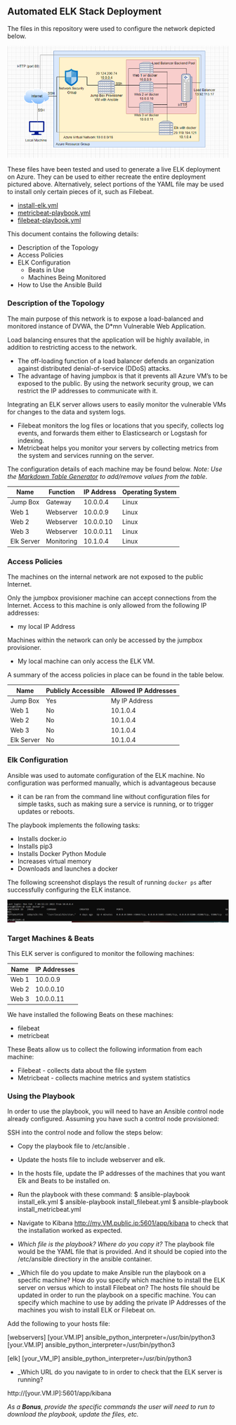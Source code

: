 ## Automated ELK Stack Deployment

The files in this repository were used to configure the network depicted below.

![diagram](https://github.com/Jessicabrownsugar/Elk_stack_Project/blob/main/Images/Diagram.PNG)

These files have been tested and used to generate a live ELK deployment on Azure. They can be used to either recreate the entire deployment pictured above. Alternatively, select portions of the YAML file may be used to install only certain pieces of it, such as Filebeat.

  - [install-elk.yml](https://github.com/Jessicabrownsugar/Elk_stack_Project/blob/main/Ansible/install-elk.yml.txt)
  - [metricbeat-playbook.yml](https://github.com/Jessicabrownsugar/Elk_stack_Project/blob/main/Ansible/Metricbeat-Playbook.yml.txt)
  - [filebeat-playbook.yml](https://github.com/Jessicabrownsugar/Elk_stack_Project/blob/main/Ansible/filebeat-playbook.yml.txt)

This document contains the following details:
- Description of the Topology
- Access Policies
- ELK Configuration
  - Beats in Use
  - Machines Being Monitored
- How to Use the Ansible Build


### Description of the Topology

The main purpose of this network is to expose a load-balanced and monitored instance of DVWA, the D*mn Vulnerable Web Application.

Load balancing ensures that the application will be highly available, in addition to restricting access to the network.
- The off-loading function of a load balancer defends an organization against distributed denial-of-service (DDoS) attacks.  
- The advantage of having jumpbox is that it  prevents all Azure VM’s to be exposed to the public. By using the network security group, we can restrict the IP addresses to communicate with it.

Integrating an ELK server allows users to easily monitor the vulnerable VMs for changes to the data and system logs.
- Filebeat monitors the log files or locations that you specify, collects log events, and forwards them either to Elasticsearch or Logstash for indexing.
- Metricbeat helps you monitor your servers by collecting metrics from the system and services running on the server.

The configuration details of each machine may be found below.
_Note: Use the [Markdown Table Generator](http://www.tablesgenerator.com/markdown_tables) to add/remove values from the table_.

| Name     | Function | IP Address | Operating System |
|----------|----------|------------|------------------|
| Jump Box | Gateway  | 10.0.0.4| Linux            |
| Web 1     |  Webserver | 10.0.0.9   | Linux          |
| Web 2     | Webserver | 10.0.0.10    |   Linux         |
| Web 3    |  Webserver |  10.0.0.11    | Linux          |
| Elk Server| Monitoring| 10.1.0.4| Linux|
### Access Policies

The machines on the internal network are not exposed to the public Internet. 

Only the jumpbox provisioner machine can accept connections from the Internet. Access to this machine is only allowed from the following IP addresses:
- my local IP Address

Machines within the network can only be accessed by the jumpbox provisioner.
- My local machine can only access the ELK VM.

A summary of the access policies in place can be found in the table below.

| Name     | Publicly Accessible | Allowed IP Addresses |
|----------|---------------------|----------------------|
| Jump Box | Yes             | My IP Address   |
|  Web 1     |      No       |     10.1.0.4         |
|    Web 2   |  No          |      10.1.0.4        |
|Web 3	| No	|	10.1.0.4|
| Elk Server| No| 10.1.0.4|

### Elk Configuration

Ansible was used to automate configuration of the ELK machine. No configuration was performed manually, which is advantageous because
-  it can be ran from the command line without configuration files for simple tasks, such as making sure a service is running, or to trigger updates or reboots.


The playbook implements the following tasks:

- Installs docker.io
- Installs pip3
- Installs Docker Python Module
- Increases virtual memory
- Downloads and launches a docker

The following screenshot displays the result of running `docker ps` after successfully configuring the ELK instance.

![docker-ps](Images/docker_ps.PNG)

### Target Machines & Beats
This ELK server is configured to monitor the following machines:

| Name     |IP Addresses |
|----------|---------------------|
|  Web 1     |     10.0.0.9       |
|    Web 2|     10.0.0.10             |
|Web 3	|	10.0.0.11|



We have installed the following Beats on these machines:
- filebeat
- metricbeat

These Beats allow us to collect the following information from each machine:
- Filebeat - collects data about the file system
- Metricbeat - collects machine metrics and system statistics

### Using the Playbook
In order to use the playbook, you will need to have an Ansible control node already configured. Assuming you have such a control node provisioned: 

SSH into the control node and follow the steps below:

- Copy the playbook file to /etc/ansible .
- Update the hosts file to include webserver and elk. 
- In the hosts file, update the IP addresses of the machines that you want Elk and Beats to be installed on.
- Run the playbook with these command: 
  $ ansible-playbook install_elk.yml 
  $ ansible-playbook install_filebeat.yml 
  $ ansible-playbook install_metricbeat.yml

- Navigate to Kibana http://my.VM.public.ip:5601/app/kibana to check that the installation worked as expected.


- _Which file is the playbook? Where do you copy it?_
	The playbook file would be the YAML file that is provided. And it should be copied into the /etc/ansible directiory in the ansible container.

- _Which file do you update to make Ansible run the playbook on a specific machine? How do you specify which machine to install the ELK server on versus which to install Filebeat on?
	The hosts file should be updated in order to run the playbook on a specific machine. 
	You can specify which machine to use by adding the private IP Addresses of the machines you wish to install ELK or Filebeat on.

Add the following to your hosts file:

[webservers]
[your.VM.IP] ansible_python_interpreter=/usr/bin/python3	
[your.VM.IP] ansible_python_interpreter=/usr/bin/python3

[elk]
[your_VM_IP] ansible_python_interpreter=/usr/bin/python3


- _Which URL do you navigate to in order to check that the ELK server is running?


http://[your.VM.IP]:5601/app/kibana

_As a **Bonus**, provide the specific commands the user will need to run to download the playbook, update the files, etc._